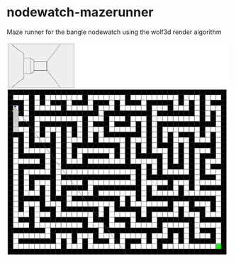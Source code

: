 # nodewatch-mazerunner
Maze runner for the bangle nodewatch using the wolf3d render algorithm

![screenshot of the mazerunner screen and the debug canvas in the browser](screenshot.jpg)

